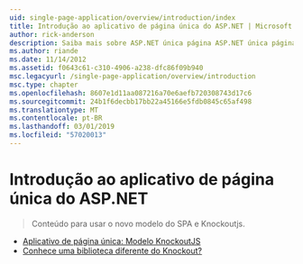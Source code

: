 ```yaml
---
uid: single-page-application/overview/introduction/index
title: Introdução ao aplicativo de página única do ASP.NET | Microsoft Docs
author: rick-anderson
description: Saiba mais sobre ASP.NET única página ASP.NET única página aplicativo SPA (aplicativo) ajuda você a criar aplicativos que incluem interacti significativa do lado do cliente...
ms.author: riande
ms.date: 11/14/2012
ms.assetid: f0643c61-c310-4906-a238-dfc86f09b940
msc.legacyurl: /single-page-application/overview/introduction
msc.type: chapter
ms.openlocfilehash: 8607e1d11aa087216a70e6aefb720308743d17c6
ms.sourcegitcommit: 24b1f6decbb17bb22a45166e5fdb0845c65af498
ms.translationtype: MT
ms.contentlocale: pt-BR
ms.lasthandoff: 03/01/2019
ms.locfileid: "57020013"
---
```

<a name="introduction-to-aspnet-single-page-application"></a>Introdução ao aplicativo de página única do ASP.NET
====================
> Conteúdo para usar o novo modelo do SPA e Knockoutjs.


- [Aplicativo de página única: Modelo KnockoutJS](knockoutjs-template.md)
- [Conhece uma biblioteca diferente do Knockout?](other-libraries.md)
